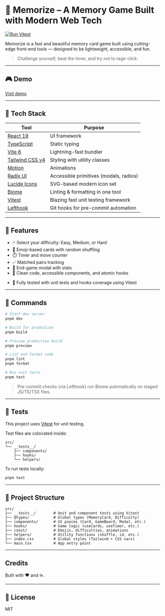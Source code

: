 # 🧠 Memorize – A Memory Game Built with Modern Web Tech

[![Run Vitest](https://github.com/wilsonfaustino/memorize/actions/workflows/test.yml/badge.svg)](https://github.com/wilsonfaustino/memorize/actions/workflows/test.yml)

Memorize is a fast and beautiful memory card game built using cutting-edge front-end tools — designed to be lightweight, accessible, and fun.

> Challenge yourself, beat the timer, and try not to rage-click.

---

## 🎮 Demo

[Visit demo](https://memorize-7lgb.vercel.app/)

---

## 🚀 Tech Stack

| Tool                                                     | Purpose                                |
| -------------------------------------------------------- | -------------------------------------- |
| [React 19](https://react.dev)                            | UI framework                           |
| [TypeScript](https://www.typescriptlang.org)             | Static typing                          |
| [Vite 6](https://vitejs.dev)                             | Lightning-fast bundler                 |
| [Tailwind CSS v4](https://tailwindcss.com)               | Styling with utility classes           |
| [Motion](https://motion.dev/)                            | Animations                             |
| [Radix UI](https://www.radix-ui.com/)                    | Accessible primitives (modals, radios) |
| [Lucide Icons](https://lucide.dev)                       | SVG-based modern icon set              |
| [Biome](https://biomejs.dev)                             | Linting & formatting in one tool       |
| [Vitest](https://vitest.dev)                             | Blazing fast unit testing framework    |
| [Lefthook](https://evilmartians.com/chronicles/lefthook) | Git hooks for pre-commit automation    |

---

## 📆 Features

* 🃏 Select your difficulty: Easy, Medium, or Hard
* 🔁 Emoji-based cards with random shuffling
* ⏱️ Timer and move counter
* ✅ Matched pairs tracking
* 🎉 End-game modal with stats
* 🧼 Clean code, accessible components, and atomic hooks
- 🔧 Fully tested with unit tests and hooks coverage using Vitest

---

## 🧪 Commands

```bash
# Start dev server
pnpm dev

# Build for production
pnpm build

# Preview production build
pnpm preview

# Lint and format code
pnpm lint
pnpm format

# Run unit tests
pnpm test
```

> Pre-commit checks (via Lefthook) run Biome automatically on staged JS/TS/TSX files.

---

## 🧪 Tests

This project uses [Vitest](https://vitest.dev) for unit testing.

Test files are colocated inside:

```
src/
└── __tests__/
    ├── components/
    ├── hooks/
    └── helpers/
```

To run tests locally:

```bash
pnpm test
```

---

## 📁 Project Structure

```
src/
├── __tests__/        # Unit and component tests using Vitest
├── @types/           # Global types (MemoryCard, Difficulty)
├── components/       # UI pieces (Card, GameBoard, Modal, etc.)
├── hooks/            # Game logic (useCards, useTimer, etc.)
├── const/            # Emojis, difficulties, animations
├── helpers/          # Utility functions (shuffle, id, etc.)
├── index.css         # Global styles (Tailwind + CSS vars)
└── main.tsx          # App entry point
```

---

## Credits

Built with ❤️ and ☕.

---

## 📜 License

MIT
